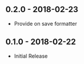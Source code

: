 <!-- lint disable first-heading-level list-item-indent -->

## 0.2.0 - 2018-02-23

- Provide on save formatter

## 0.1.0 - 2018-02-22

- Initial Release
